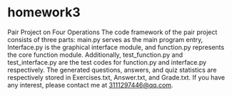 # homework3
Pair Project on Four Operations
The code framework of the pair project consists of three parts: main.py serves as the main program entry, Interface.py is the graphical interface module, and function.py represents the core function module. Additionally, test_function.py and test_interface.py are the test codes for function.py and interface.py respectively. The generated questions, answers, and quiz statistics are respectively stored in Exercises.txt, Answer.txt, and Grade.txt. If you have any interest, please contact me at 3111297446@qq.com.

